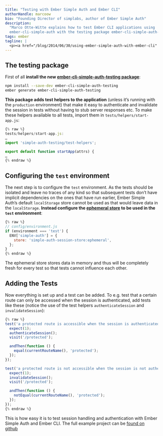 ```yaml
---
title: "Testing with Ember Simple Auth and Ember CLI"
authorHandle: marcoow
bio: "Founding Director of simplabs, author of Ember Simple Auth"
description:
  "Marco Otte-Witte explains how to test Ember CLI applications using
  ember-cli-simple-auth with the testing package ember-cli-simple-auth-testing."
tags: ember
tagline: |
  <p><a href="/blog/2014/06/30/using-ember-simple-auth-with-ember-cli" title="Using Ember Simple Auth with ember-cli">The last blog post</a> showed how to use <a href="https://github.com/mainmatter/ember-simple-auth">Ember Simple Auth</a> with <a href="https://github.com/ember-cli/ember-cli">Ember CLI</a> to implement session handling and authentication. <strong>This post shows how to test that code</strong>.</p>
---
```


## The testing package

First of all **install the new
[ember-cli-simple-auth-testing package](https://www.npmjs.com/package/ember-cli-simple-auth-testing)**:

```bash
npm install --save-dev ember-cli-simple-auth-testing
ember generate ember-cli-simple-auth-testing
```

**This package adds test helpers to the application** (unless it’s running with
the `production` environment) that make it easy to authenticate and invalidate
the session in tests without having to stub server responses etc. To make these
helpers available to all tests, import them in `tests/helpers/start-app.js`:

```js
{% raw %}
tests/helpers/start-app.js:
…
import 'simple-auth-testing/test-helpers';

export default function startApp(attrs) {
…
{% endraw %}
```

## Configuring the `test` environment

The next step is to configure the `test` environment. As the tests should be
isolated and leave no traces of any kind so that subsequent tests don’t have
implicit dependencies on the ones that have run earlier, Ember Simple Auth’s
default `localStorage` store cannot be used as that would leave data in the
`localStorage`. **Instead configure the
[ephemeral store](http://ember-simple-auth.com/api/classes/EphemeralStore.html)
to be used in the `test` environment**:

```js
{% raw %}
// config/environment.js
if (environment === 'test') {
  ENV['simple-auth'] = {
    store: 'simple-auth-session-store:ephemeral',
  };
}
{% endraw %}
```

The ephemeral store stores data in memory and thus will be completely fresh for
every test so that tests cannot influence each other.

## Adding the Tests

Now everything is set up and a test can be added. To e.g. test that a certain
route can only be accessed when the session is authenticated, add tests like
these (notice the use of the test helpers `authenticateSession` and
`invalidateSession`):

```js
{% raw %}
test('a protected route is accessible when the session is authenticated', function () {
  expect(1);
  authenticateSession();
  visit('/protected');

  andThen(function () {
    equal(currentRouteName(), 'protected');
  });
});

test('a protected route is not accessible when the session is not authenticated', function () {
  expect(1);
  invalidateSession();
  visit('/protected');

  andThen(function () {
    notEqual(currentRouteName(), 'protected');
  });
});
{% endraw %}
```

This is how easy it is to test session handling and authentication with Ember
Simple Auth and Ember CLI. The full example project can be
[found on github](https://github.com/mainmatter/ember-simple-auth-example)
